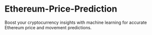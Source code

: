 # Ethereum-Price-Prediction
Boost your cryptocurrency insights with machine learning for accurate Ethereum price and movement predictions.
